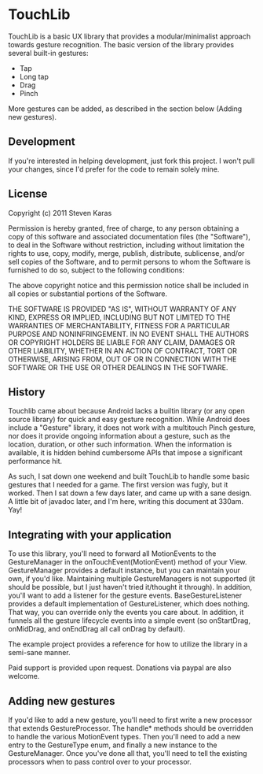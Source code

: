 # TouchLib

TouchLib is a basic UX library that provides a modular/minimalist approach towards gesture recognition. The basic version of the library provides several built-in gestures:

 * Tap
 * Long tap
 * Drag
 * Pinch
 
More gestures can be added, as described in the section below (Adding new gestures).

## Development

If you're interested in helping development, just fork this project. I won't pull your changes, since I'd prefer for the code to remain solely mine.

## License

Copyright (c) 2011 Steven Karas

Permission is hereby granted, free of charge, to any person obtaining a copy of this software and associated documentation files (the "Software"), to deal in the Software without restriction, including without limitation the rights to use, copy, modify, merge, publish, distribute, sublicense, and/or sell copies of the Software, and to permit persons to whom the Software is furnished to do so, subject to the following conditions:

The above copyright notice and this permission notice shall be included in all copies or substantial portions of the Software.

THE SOFTWARE IS PROVIDED "AS IS", WITHOUT WARRANTY OF ANY KIND, EXPRESS OR IMPLIED, INCLUDING BUT NOT LIMITED TO THE WARRANTIES OF MERCHANTABILITY, FITNESS FOR A PARTICULAR PURPOSE AND NONINFRINGEMENT. IN NO EVENT SHALL THE AUTHORS OR COPYRIGHT HOLDERS BE LIABLE FOR ANY CLAIM, DAMAGES OR OTHER LIABILITY, WHETHER IN AN ACTION OF CONTRACT, TORT OR OTHERWISE, ARISING FROM, OUT OF OR IN CONNECTION WITH THE SOFTWARE OR THE USE OR OTHER DEALINGS IN THE SOFTWARE.

## History

Touchlib came about because Android lacks a builtin library (or any open source library) for quick and easy gesture recognition. While Android does include a "Gesture" library, it does not work with a multitouch Pinch gesture, nor does it provide ongoing information about a gesture, such as the location, duration, or other such information. When the information is available, it is hidden behind cumbersome APIs that impose a significant performance hit.

As such, I sat down one weekend and built TouchLib to handle some basic gestures that I needed for a game. The first version was fugly, but it worked. Then I sat down a few days later, and came up with a sane design. A little bit of javadoc later, and I'm here, writing this document at 330am. Yay!

## Integrating with your application

To use this library, you'll need to forward all MotionEvents to the GestureManager in the onTouchEvent(MotionEvent) method of your View. GestureManager provides a default instance, but you can maintain your own, if you'd like. Maintaining multiple GestureManagers is not supported (it should be possible, but I just haven't tried it/thought it through). In addition, you'll want to add a listener for the gesture events. BaseGestureListener provides a default implementation of GestureListener, which does nothing. That way, you can override only the events you care about. In addition, it funnels all the gesture lifecycle events into a simple event (so onStartDrag, onMidDrag, and onEndDrag all call onDrag by default).

The example project provides a reference for how to utilize the library in a semi-sane manner.

Paid support is provided upon request. Donations via paypal are also welcome.

## Adding new gestures

If you'd like to add a new gesture, you'll need to first write a new processor that extends GestureProcessor. The handle* methods should be overridden to handle the various MotionEvent types. Then you'll need to add a new entry to the GestureType enum, and finally a new instance to the GestureManager. Once you've done all that, you'll need to tell the existing processors when to pass control over to your processor.